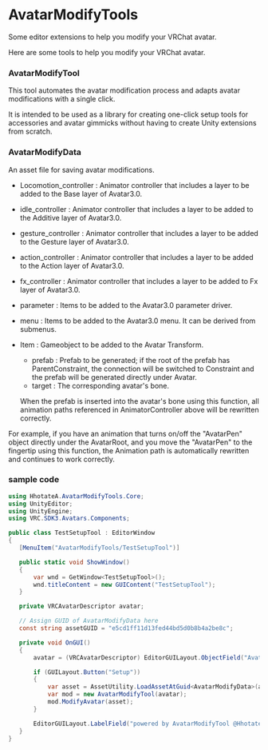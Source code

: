 # AvatarModifyTools

Some editor extensions to help you modify your VRChat avatar.

Here are some tools to help you modify your VRChat avatar.

### AvatarModifyTool
 This tool automates the avatar modification process and adapts avatar modifications with a single click.

 It is intended to be used as a library for creating one-click setup tools for accessories and avatar gimmicks without having to create Unity extensions from scratch.

### AvatarModifyData
  An asset file for saving avatar modifications.

 - Locomotion_controller : Animator controller that includes a layer to be added to the Base layer of Avatar3.0.
 - idle_controller : Animator controller that includes a layer to be added to the Additive layer of Avatar3.0.
 - gesture_controller : Animator controller that includes a layer to be added to the Gesture layer of Avatar3.0.
 - action_controller : Animator controller that includes a layer to be added to the Action layer of Avatar3.0.
 - fx_controller : Animator controller that includes a layer to be added to Fx layer of Avatar3.0.

 - parameter : Items to be added to the Avatar3.0 parameter driver.
 - menu : Items to be added to the Avatar3.0 menu. It can be derived from submenus.

 - Item : Gameobject to be added to the Avatar Transform.
    - prefab : Prefab to be generated; if the root of the prefab has ParentConstraint, the connection will be switched to Constraint and the prefab will be generated directly under Avatar.
    - target : The corresponding avatar's bone.

    When the prefab is inserted into the avatar's bone using this function, all animation paths referenced in AnimatorController above will be rewritten correctly.

  For example, if you have an animation that turns on/off the "AvatarPen" object directly under the AvatarRoot, and you move the "AvatarPen" to the fingertip using this function, the Animation path is automatically rewritten and continues to work correctly.

 ### sample code

 ```c#
using HhotateA.AvatarModifyTools.Core;
using UnityEditor;
using UnityEngine;
using VRC.SDK3.Avatars.Components;

public class TestSetupTool : EditorWindow
{
    [MenuItem("AvatarModifyTools/TestSetupTool")]

    public static void ShowWindow()
    {
        var wnd = GetWindow<TestSetupTool>();
        wnd.titleContent = new GUIContent("TestSetupTool");
    }

    private VRCAvatarDescriptor avatar;

    // Assign GUID of AvatarModifyData here
    const string assetGUID = "e5cd1ff11d13fed44bd5d0b8b4a2be8c";

    private void OnGUI()
    {
        avatar = (VRCAvatarDescriptor) EditorGUILayout.ObjectField("Avatar", avatar, typeof(VRCAvatarDescriptor), true);

        if (GUILayout.Button("Setup"))
        {
            var asset = AssetUtility.LoadAssetAtGuid<AvatarModifyData>(assetGUID);
            var mod = new AvatarModifyTool(avatar);
            mod.ModifyAvatar(asset);
        }

        EditorGUILayout.LabelField("powered by AvatarModifyTool @HhotateA_xR");
    }
}
```
